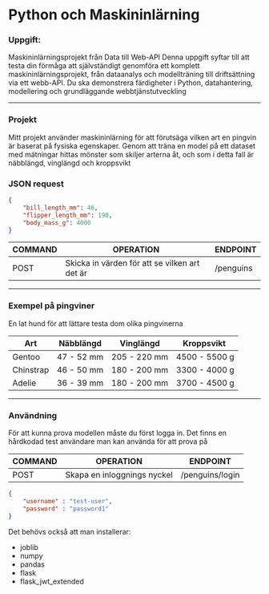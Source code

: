# Python och Maskininlärning

### Uppgift:
Maskininlärningsprojekt från Data till Web-API
Denna uppgift syftar till att testa din förmåga att självständigt genomföra ett komplett maskininlärningsprojekt, från dataanalys och modellträning till driftsättning via ett webb-API. Du ska demonstrera färdigheter i Python, datahantering, modellering och grundläggande webbtjänstutveckling

---
### Projekt
Mitt projekt använder maskininlärning för att förutsäga vilken art en pingvin är baserat på fysiska egenskaper. Genom att träna en model på ett dataset med mätningar hittas mönster som skiljer arterna åt, och som i detta fall är näbblängd, vinglängd och kroppsvikt



### JSON request
````json
{
    "bill_length_mm": 46,
    "flipper_length_mm": 190,
    "body_mass_g": 4000
}
````

| COMMAND | OPERATION | ENDPOINT |
|---|---|---|
| POST | Skicka in värden för att se vilken art det är | /penguins |

---

### Exempel på pingviner
En lat hund för att lättare testa dom olika pingvinerna

| Art | Näbblängd | Vinglängd | Kroppsvikt |
|---|---|---|---|
| Gentoo | 47 - 52 mm| 205 - 220 mm| 4500 - 5500 g|
| Chinstrap |46 - 50 mm| 180 - 200 mm | 3300 - 4000 g|
| Adelie | 36 - 39 mm| 180 - 200 mm| 3700 - 4500 g|

---
### Användning
För att kunna prova modellen måste du först logga in. Det finns en hårdkodad test användare man kan använda för att prova på

|COMMAND|OPERATION|ENDPOINT|
|---|---|---|
|POST|Skapa en inloggnings nyckel|/penguins/login|

```json
{
    "username" : "test-user",
    "password" : "password1"
}
````
Det behövs också att man installerar:
- joblib
- numpy
- pandas
- flask
- flask_jwt_extended
